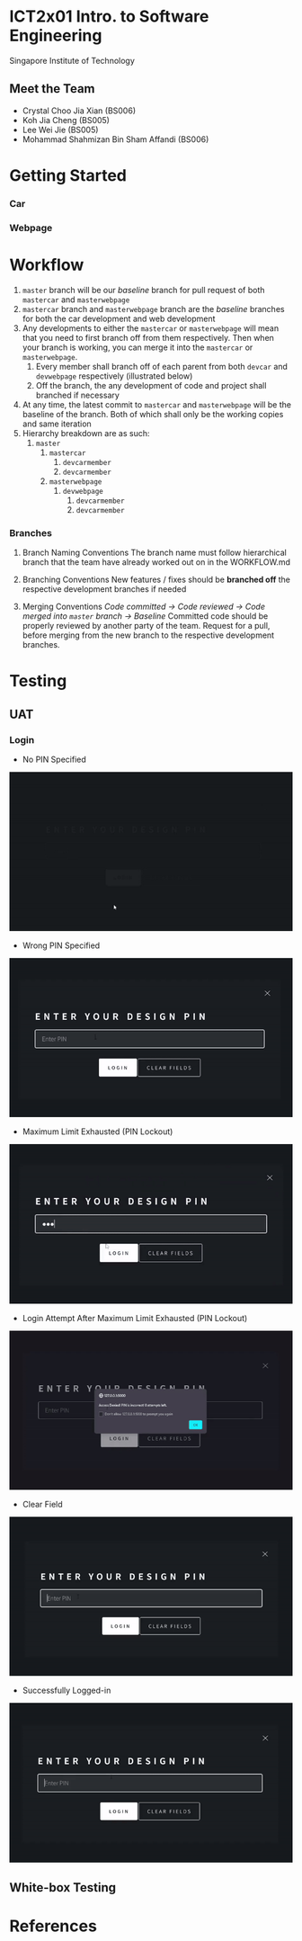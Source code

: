 # ICT2x01 Intro. to Software Engineering
Singapore Institute of Technology
## Meet the Team
- Crystal Choo Jia Xian (BS006)
- Koh Jia Cheng (BS005)
- Lee Wei Jie (BS005)
- Mohammad Shahmizan Bin Sham Affandi (BS006)

# Getting Started
### Car

### Webpage

# Workflow
1. `master` branch will be our *baseline* branch for pull request of both `mastercar` and `masterwebpage`
2. `mastercar` branch and `masterwebpage` branch are the *baseline* branches for both the car development and web development
3. Any developments to either the `mastercar` or `masterwebpage` will mean that you need to first branch off from them respectively. Then when your branch is working, you can merge it into the `mastercar` or `masterwebpage`.
   1. Every member shall branch off of each parent from both `devcar` and `devwebpage` respectively (illustrated below)
   2. Off the branch, the any development of code and project shall branched if necessary
4. At any time, the latest commit to `mastercar` and `masterwebpage` will be the baseline of the branch. Both of which shall only be the working copies and same iteration
5. Hierarchy breakdown are as such:
   1. `master`
      1. `mastercar`
            1. `devcarmember`
            2. `devcarmember`
      2. `masterwebpage`
         1. `devwebpage`
            1. `devcarmember`
            2. `devcarmember`

### Branches

1. Branch Naming Conventions
The branch name must follow hierarchical branch that the team have already worked out on in the WORKFLOW.md

2. Branching Conventions
New features / fixes should be **branched off** the respective development branches if needed

1. Merging Conventions
*Code committed -> Code reviewed -> Code merged into `master` branch -> Baseline* 
Committed code should be properly reviewed by another party of the team. 
Request for a pull, before merging from the new branch to the respective development branches.

# Testing

## UAT
### Login
- No PIN Specified

![Login Test - No PIN](/img/tests/login-no-pin.gif)

- Wrong PIN Specified

![Login Test - Wrong PIN](/img/tests/login-wrong-pin.gif)

- Maximum Limit Exhausted (PIN Lockout)

![Login Test - Max Attempts](/img/tests/login-max-attempts.gif)

- Login Attempt After Maximum Limit Exhausted (PIN Lockout)

![Login Test - Max Attempts](/img/tests/login-post-limit-attempt.gif)

- Clear Field

![Login Test - Max Attempts](/img/tests/login-clear-fields.gif)

- Successfully Logged-in

![Login Test - Max Attempts](/img/tests/login-success.gif)

## White-box Testing
# References
